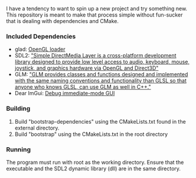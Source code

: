 I have a tendency to want to spin up a new project and try something new. This repository is meant to make that process
simple without fun-sucker that is dealing with dependencies and CMake.

### Included Dependencies
- glad: [OpenGL loader](https://github.com/Dav1dde/glad)
- SDL2: ["Simple DirectMedia Layer is a cross-platform development library designed to provide low level access to audio, 
keyboard, mouse, joystick, and graphics hardware via OpenGL and Direct3D"](https://www.libsdl.org/)
- GLM: ["GLM provides classes and functions designed and implemented with the same naming conventions and functionality 
than GLSL so that anyone who knows GLSL, can use GLM as well in C++."](https://github.com/g-truc/glm)
- Dear ImGui: [Debug immediate-mode GUI](https://github.com/ocornut/imgui)

### Building
1) Build "bootstrap-dependencies" using the CMakeLists.txt found in the external directory.
2) Build "bootstrap" using the CMakeLists.txt in the root directory

### Running
The program must run with root as the working directory. Ensure that the executable and the SDL2 dynamic library (dll) 
are in the same directory.
